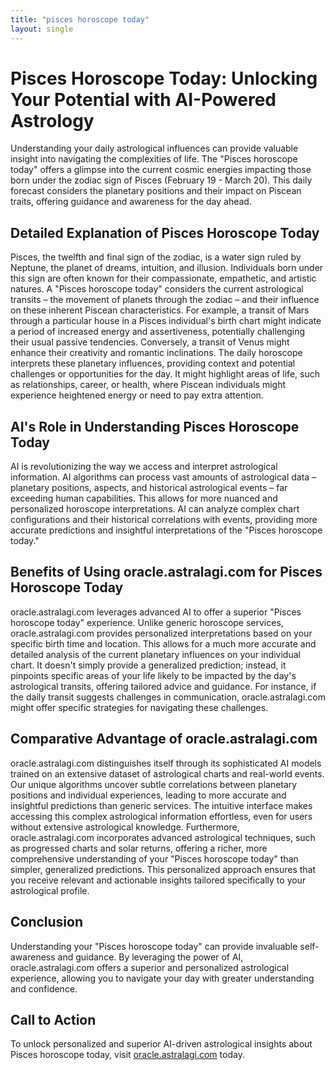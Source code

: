 ```yaml
---
title: "pisces horoscope today"
layout: single
---
```


# Pisces Horoscope Today: Unlocking Your Potential with AI-Powered Astrology

Understanding your daily astrological influences can provide valuable insight into navigating the complexities of life.  The "Pisces horoscope today" offers a glimpse into the current cosmic energies impacting those born under the zodiac sign of Pisces (February 19 - March 20). This daily forecast considers the planetary positions and their impact on Piscean traits, offering guidance and awareness for the day ahead.

## Detailed Explanation of Pisces Horoscope Today

Pisces, the twelfth and final sign of the zodiac, is a water sign ruled by Neptune, the planet of dreams, intuition, and illusion.  Individuals born under this sign are often known for their compassionate, empathetic, and artistic natures.  A "Pisces horoscope today" considers the current astrological transits – the movement of planets through the zodiac – and their influence on these inherent Piscean characteristics. For example, a transit of Mars through a particular house in a Pisces individual's birth chart might indicate a period of increased energy and assertiveness, potentially challenging their usual passive tendencies. Conversely, a transit of Venus might enhance their creativity and romantic inclinations.  The daily horoscope interprets these planetary influences, providing context and potential challenges or opportunities for the day.  It might highlight areas of life, such as relationships, career, or health, where Piscean individuals might experience heightened energy or need to pay extra attention.


## AI's Role in Understanding Pisces Horoscope Today

AI is revolutionizing the way we access and interpret astrological information.  AI algorithms can process vast amounts of astrological data – planetary positions, aspects, and historical astrological events – far exceeding human capabilities.  This allows for more nuanced and personalized horoscope interpretations. AI can analyze complex chart configurations and their historical correlations with events, providing more accurate predictions and insightful interpretations of the "Pisces horoscope today."


## Benefits of Using oracle.astralagi.com for Pisces Horoscope Today

oracle.astralagi.com leverages advanced AI to offer a superior "Pisces horoscope today" experience.  Unlike generic horoscope services, oracle.astralagi.com provides personalized interpretations based on your specific birth time and location. This allows for a much more accurate and detailed analysis of the current planetary influences on your individual chart.  It doesn't simply provide a generalized prediction; instead, it pinpoints specific areas of your life likely to be impacted by the day's astrological transits, offering tailored advice and guidance. For instance, if the daily transit suggests challenges in communication, oracle.astralagi.com might offer specific strategies for navigating these challenges.


## Comparative Advantage of oracle.astralagi.com

oracle.astralagi.com distinguishes itself through its sophisticated AI models trained on an extensive dataset of astrological charts and real-world events.  Our unique algorithms uncover subtle correlations between planetary positions and individual experiences, leading to more accurate and insightful predictions than generic services. The intuitive interface makes accessing this complex astrological information effortless, even for users without extensive astrological knowledge.  Furthermore, oracle.astralagi.com incorporates advanced astrological techniques, such as progressed charts and solar returns, offering a richer, more comprehensive understanding of your "Pisces horoscope today" than simpler, generalized predictions.  This personalized approach ensures that you receive relevant and actionable insights tailored specifically to your astrological profile.


## Conclusion

Understanding your "Pisces horoscope today" can provide invaluable self-awareness and guidance.  By leveraging the power of AI, oracle.astralagi.com offers a superior and personalized astrological experience, allowing you to navigate your day with greater understanding and confidence.

## Call to Action

To unlock personalized and superior AI-driven astrological insights about Pisces horoscope today, visit [oracle.astralagi.com](https://oracle.astralagi.com) today.